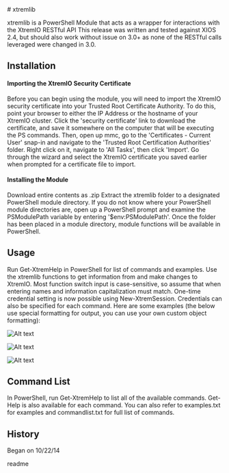 <snippet>
  <content>
# xtremlib
 
xtremlib is a PowerShell Module that acts as a wrapper for interactions with the XtremIO RESTful API
This release was written and tested against XIOS 2.4, but should also work without issue on 3.0+ as
none of the RESTful calls leveraged were changed in 3.0. 


 
## Installation

#### Importing the XtremIO Security Certificate 
Before you can begin using the module, you will need to import the XtremIO security certificate into your Trusted
Root Certificate Authority. To do this, point your browser to either the IP Address or the hostname of your XtremIO
cluster. Click the 'security certificate' link to download the certificate, and save it somewhere on the computer
that will be executing the PS commands. Then, open up mmc, go to the 'Certificates - Current User' snap-in and navigate
to the 'Trusted Root Certification Authorities' folder. Right click on it, navigate to 'All Tasks', then click 'Import'. 
Go through the wizard and select the XtremIO certificate you saved earlier when prompted for a certificate file to import.

#### Installing the Module
Download entire contents as .zip Extract the xtremlib folder to a designated PowerShell module directory. If you do
not know where your PowerShell module directories are, open up a PowerShell prompt and examine the PSModulePath variable
by entering '$env:PSModulePath'. Once the folder has been placed in a module directory, module functions will be available
in PowerShell. 


 
## Usage
Run Get-XtremHelp in PowerShell for list of commands and examples. Use the xtremlib functions to get information from and make changes to XtremIO.
Most function switch input is case-sensitive, so assume that when entering names and information capitalization must
match. One-time credential setting is now possible using New-XtremSession. Credentials can also be specified for each command. 
Here are some examples (the below use special formatting for output, you can use your own custom object formatting):

![Alt text](http://i.imgur.com/cMSVfho.png "Example with stored credentials")

![Alt text](http://i.imgur.com/jl2JGpS.png "Example Commands")

![Alt text](http://i.imgur.com/bckO9Wz.png "More examples")

## Command List
In PowerShell, run Get-XtremHelp to list all of the available commands. Get-Help is also available for each command. 
You can also refer to examples.txt for examples and commandlist.txt for full list of commands.  
## History
 
Began on 10/22/14 
 

></content>
  <tabTrigger>readme</tabTrigger>
</snippet>